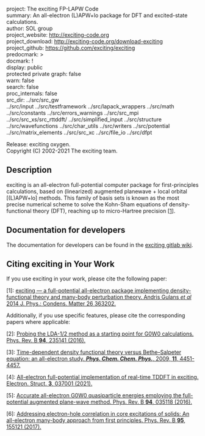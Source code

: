 project: The exciting FP-LAPW Code  
summary: An all-electron (L)APW+lo package for DFT and excited-state calculations.  
author: SOL group  
project_website: http://exciting-code.org  
project_download: http://exciting-code.org/download-exciting  
project_github: https://github.com/exciting/exciting  
predocmark: >  
docmark: !  
display: public  
         protected
         private
graph: false  
warn: false  
search: false  
proc_internals: false  
src_dir: ../src/src_gw  
         ../src/input
         ../src/testframework
         ../src/lapack_wrappers
         ../src/math 
         ../src/constants
         ../src/errors_warnings
         ../src/src_mpi
         ../src/src_xs/src_rttddft/
         ../src/simplified_input
         ../src/structure
         ../src/wavefunctions
         ../src/char_utils
         ../src/writers
         ../src/potential
         ../src/matrix_elements
         ../src/src_xc
         ../src/file_io
         ../src/dfpt

[//]: # "Note, ford commands can not be separated by whitelines."  
[//]: # "More information on ford's project file options can be found at:"  
[//]: # "https://github.com/Fortran-FOSS-Programmers/ford/wiki/Project-File-Options"  

Release: exciting oxygen.  
Copyright (C) 2002-2021 The exciting team.  

## Description

exciting is an all-electron full-potential computer package for
first-principles calculations, based on (linearized) augmented
planewave + local orbital [(L)APW+lo] methods. This family of
basis sets is known as the most precise numerical scheme to
solve the Kohn-Sham equations of density-functional theory (DFT),
reaching up to micro-Hartree precision [[1](#citing-exciting-in-your-work)].

## Documentation for developers

The documentation for developers can be found in the [exciting gitlab wiki](https://git.physik.hu-berlin.de/sol/exciting/-/wikis/home).

## Citing exciting in Your Work

If you use exciting in your work, please cite the following paper:

[1]: [exciting — a full-potential all-electron package implementing density-functional theory and many-body perturbation theory. Andris Gulans *et al* 2014 J. Phys.: Condens. Matter 26 363202.](https://doi.org/10.1088/0953-8984/26/36/363202)

Additionally, if you use specific features, please cite the corresponding papers where applicable:  

[2]: [Probing the LDA-1/2 method as a starting point for G0W0 calculations. Phys. Rev. B **94**, 235141 (2016).](https://doi.org/10.1103/PhysRevB.94.235141)

[3]: [Time-dependent density functional theory versus Bethe–Salpeter equation: an all-electron study. ***Phys. Chem. Chem. Phys.***, 2009, **11**, 4451-4457.](https://doi.org/10.1039/B903676H)

[4]: [All-electron full-potential implementation of real-time TDDFT in exciting. Electron. Struct. **3**, 037001 (2021).](https://doi.org/10.1088/2516-1075/ac0c26)

[5]: [Accurate all-electron G0W0 quasiparticle energies employing the full-potential augmented plane-wave method. Phys. Rev. B **94**, 035118 (2016).](https://doi.org/10.1103/PhysRevB.94.035118)

[6]: [Addressing electron-hole correlation in core excitations of solids: An all-electron many-body approach from first principles. Phys. Rev. B **95**, 155121 (2017).](https://doi.org/10.1103/PhysRevB.95.155121)
